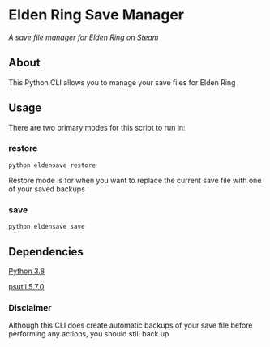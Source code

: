 # Elden Ring Save Manager
_A save file manager for Elden Ring on Steam_

## About
This Python CLI allows you to manage your save files for Elden Ring

## Usage
There are two primary modes for this script to run in:

### restore
`python eldensave restore`

Restore mode is for when you want to replace the current save file with one of your saved backups

### save
`python eldensave save`

## Dependencies

[Python 3.8](https://www.python.org/downloads/release/python-380/)

[psutil 5.7.0](https://pypi.org/project/psutil/)


### Disclaimer
Although this CLI does create automatic backups of your save file before performing any actions, you should still
back up 